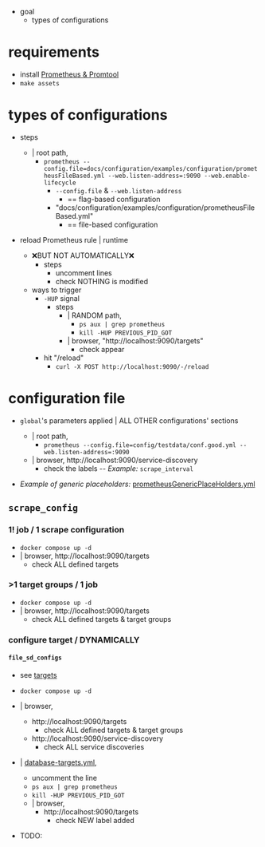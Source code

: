 * goal
  * types of configurations

# requirements

* install [Prometheus & Promtool](/prometheus/README.md#install)
* `make assets`

# types of configurations

* steps
  * | root path,
    * `prometheus --config.file=docs/configuration/examples/configuration/prometheusFileBased.yml --web.listen-address=:9090 --web.enable-lifecycle`
      * `--config.file` & `--web.listen-address`
        * == flag-based configuration
      * "docs/configuration/examples/configuration/prometheusFileBased.yml"
        * == file-based configuration

* reload Prometheus rule | runtime
  * ❌BUT NOT AUTOMATICALLY❌
    * steps
      * uncomment lines
      * check NOTHING is modified
  * ways to trigger
    * `-HUP` signal
      * steps
        * | RANDOM path,
          * `ps aux | grep prometheus`
          * `kill -HUP PREVIOUS_PID_GOT`
        * | browser, "http://localhost:9090/targets"
          * check appear
    * hit "/reload"
      * `curl -X POST http://localhost:9090/-/reload`

# configuration file

* `global`'s parameters applied | ALL OTHER configurations' sections
  * | root path,
    * `prometheus --config.file=config/testdata/conf.good.yml --web.listen-address=:9090`
  * | browser, http://localhost:9090/service-discovery
    * check the labels -- _Example:_ `scrape_interval`

* _Example of generic placeholders:_ [prometheusGenericPlaceHolders.yml](prometheusGenericPlaceHolders.yml)

## `scrape_config`
### 1! job / 1 scrape configuration
* `docker compose up -d`
* | browser, http://localhost:9090/targets
  * check ALL defined targets
### >1 target groups / 1 job
* `docker compose up -d`
* | browser, http://localhost:9090/targets
    * check ALL defined targets & target groups
### configure target / DYNAMICALLY
#### `file_sd_configs`
* see [targets](targets)
* `docker compose up -d`
* | browser, 
  * http://localhost:9090/targets
    * check ALL defined targets & target groups
  * http://localhost:9090/service-discovery
    * check ALL service discoveries



* | [database-targets.yml](targets/database-targets.yml),
  * uncomment the line
  * `ps aux | grep prometheus`
  * `kill -HUP PREVIOUS_PID_GOT`
  * | browser,
    * http://localhost:9090/targets
      * check NEW label added


* TODO:
